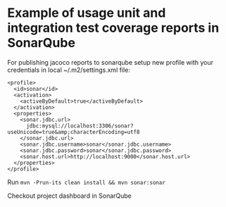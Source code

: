 Example of usage unit and integration test coverage reports in SonarQube
================================



For publishing jacoco reports to sonarqube setup new profile with your credentials in local ~/.m2/settings.xml file:

    <profile>
      <id>sonar</id>
      <activation>
        <activeByDefault>true</activeByDefault>
      </activation>
      <properties>
        <sonar.jdbc.url>
          jdbc:mysql://localhost:3306/sonar?useUnicode=true&amp;characterEncoding=utf8
        </sonar.jdbc.url>
        <sonar.jdbc.username>sonar</sonar.jdbc.username>
        <sonar.jdbc.password>sonar</sonar.jdbc.password>
        <sonar.host.url>http://localhost:9000</sonar.host.url>
      </properties>
    </profile>

Run `mvn -Prun-its clean install && mvn sonar:sonar`

Checkout project dashboard in SonarQube
